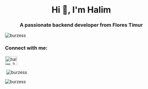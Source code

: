 <h1 align="center">Hi 👋, I'm Halim</h1>
<h3 align="center">A passionate backend developer from Flores Timur</h3>

<p align="left"> <img src="https://komarev.com/ghpvc/?username=burzess&label=Profile%20views&color=0e75b6&style=flat" alt="burzess" /> </p>

<h3 align="left">Connect with me:</h3>
<p align="left">
<a href="https://instagram.com/halim_2315" target="blank"><img align="center" src="https://raw.githubusercontent.com/rahuldkjain/github-profile-readme-generator/master/src/images/icons/Social/instagram.svg" alt="halim_2315" height="30" width="40" /></a>
</p>

<p>&nbsp;<img align="center" src="https://github-readme-stats.vercel.app/api?username=burzess&show_icons=true&locale=en" alt="burzess" /></p>
<p><img align="left" src="https://github-readme-stats.vercel.app/api/top-langs?username=burzess&show_icons=true&locale=en&layout=compact" alt="burzess" /></p>

